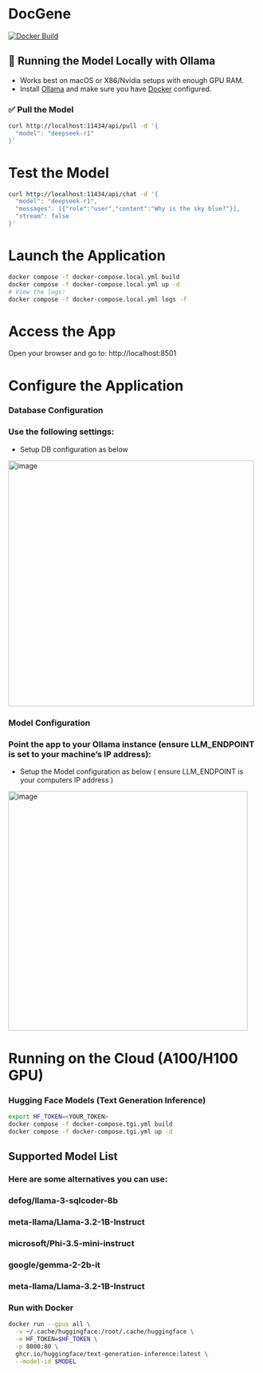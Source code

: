 # DocGene

[![Docker Build](https://github.com/db-agent/db-agent/actions/workflows/docker-image.yml/badge.svg)](https://github.com/db-agent/db-agent/actions/workflows/docker-image.yml)

## 🐳 Running the Model Locally with Ollama

- Works best on macOS or X86/Nvidia setups with enough GPU RAM.
- Install [Ollama](https://ollama.ai) and make sure you have [Docker](https://docker.com) configured.

### ✅ Pull the Model
```bash
curl http://localhost:11434/api/pull -d '{
  "model": "deepseek-r1"
}'
```

# Test the Model
```bash
curl http://localhost:11434/api/chat -d '{
  "model": "deepseek-r1",
  "messages": [{"role":"user","content":"Why is the sky blue?"}],
  "stream": false
}'
```

# Launch the Application
```bash
docker compose -f docker-compose.local.yml build
docker compose -f docker-compose.local.yml up -d
# View the logs:
docker compose -f docker-compose.local.yml logs -f
```

# Access the App
Open your browser and go to: http://localhost:8501

# Configure the Application

### Database Configuration

### Use the following settings:
- Setup DB configuration as below

<img width="493" alt="image" src="https://github.com/user-attachments/assets/490e5469-e299-471b-8c9c-fa0e002f2bb6">

### Model Configuration

### Point the app to your Ollama instance (ensure LLM_ENDPOINT is set to your machine’s IP address):

- Setup the Model configuration as below ( ensure LLM_ENDPOINT is your computers IP address )
  
<img width="480" alt="image" src="https://github.com/user-attachments/assets/d7b6e8c0-85e5-4b17-954a-3b79187d5c95">

# Running on the Cloud (A100/H100 GPU)

### Hugging Face Models (Text Generation Inference)

```bash
export HF_TOKEN=<YOUR_TOKEN>
docker compose -f docker-compose.tgi.yml build
docker compose -f docker-compose.tgi.yml up -d
```

## Supported Model List
### Here are some alternatives you can use:
### defog/llama-3-sqlcoder-8b
### meta-llama/Llama-3.2-1B-Instruct
### microsoft/Phi-3.5-mini-instruct
### google/gemma-2-2b-it
### meta-llama/Llama-3.2-1B-Instruct

### Run with Docker
```bash
docker run --gpus all \
  -v ~/.cache/huggingface:/root/.cache/huggingface \
  -e HF_TOKEN=$HF_TOKEN \
  -p 8000:80 \
  ghcr.io/huggingface/text-generation-inference:latest \
  --model-id $MODEL
```
